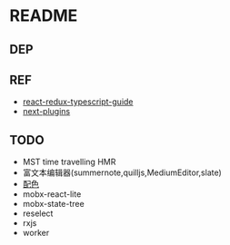 # README

## DEP

## REF

- [react-redux-typescript-guide](https://github.com/piotrwitek/react-redux-typescript-guide)
- [next-plugins](https://github.com/zeit/next-plugins)

## TODO

- MST time travelling HMR
- 富文本编辑器(summernote,quilljs,MediumEditor,slate)
- [配色](https://colorhunt.co/)
- mobx-react-lite
- mobx-state-tree
- reselect
- rxjs
- worker
